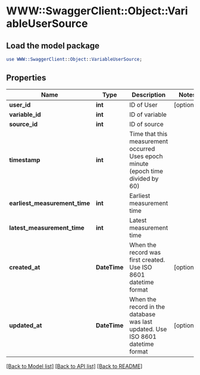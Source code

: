 # WWW::SwaggerClient::Object::VariableUserSource

## Load the model package
```perl
use WWW::SwaggerClient::Object::VariableUserSource;
```

## Properties
Name | Type | Description | Notes
------------ | ------------- | ------------- | -------------
**user_id** | **int** | ID of User | [optional] 
**variable_id** | **int** | ID of variable | 
**source_id** | **int** | ID of source | 
**timestamp** | **int** | Time that this measurement occurred Uses epoch minute (epoch time divided by 60) | 
**earliest_measurement_time** | **int** | Earliest measurement time | 
**latest_measurement_time** | **int** | Latest measurement time | 
**created_at** | **DateTime** | When the record was first created. Use ISO 8601 datetime format | [optional] 
**updated_at** | **DateTime** | When the record in the database was last updated. Use ISO 8601 datetime format | [optional] 

[[Back to Model list]](../README.md#documentation-for-models) [[Back to API list]](../README.md#documentation-for-api-endpoints) [[Back to README]](../README.md)


